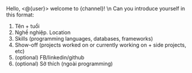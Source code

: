 Hello, <@{user}> welcome to {channel}! \n
Can you introduce yourself in this format:
  1. Tên + tuổi
  2. Nghề nghiệp. Location
  3. Skills (programming languages, databases, frameworks)
  4. Show-off (projects worked on or currently working on + side projects, etc)
  5. (optional) FB/linkedin/github
  6.  (optional) Sở thích (ngoài programming)
